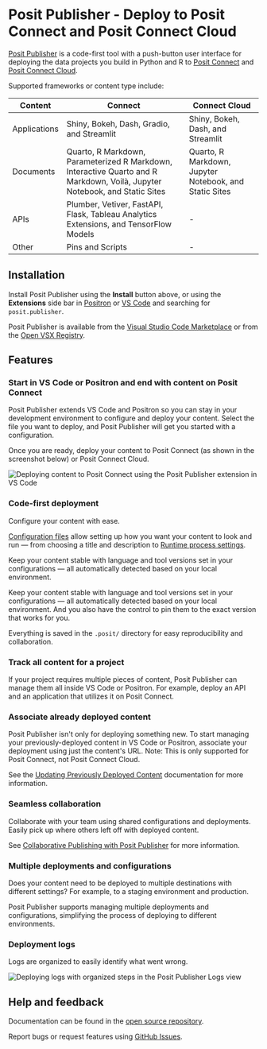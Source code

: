 # Posit Publisher - Deploy to Posit Connect and Posit Connect Cloud

[Posit Publisher](https://github.com/posit-dev/publisher) is a code-first tool with a push-button user interface for deploying the data projects you build in Python and R to [Posit Connect](https://posit.co/products/enterprise/connect/) and [Posit Connect Cloud](https://connect.posit.cloud/).

Supported frameworks or content type include:

| Content      | Connect                                                                                                                    | Connect Cloud                                          |
| ------------ | -------------------------------------------------------------------------------------------------------------------------- | ------------------------------------------------------ |
| Applications | Shiny, Bokeh, Dash, Gradio, and Streamlit                                                                                  | Shiny, Bokeh, Dash, and Streamlit                      |
| Documents    | Quarto, R Markdown, Parameterized R Markdown, Interactive Quarto and R Markdown, Voilà, Jupyter Notebook, and Static Sites | Quarto, R Markdown, Jupyter Notebook, and Static Sites |
| APIs         | Plumber, Vetiver, FastAPI, Flask, Tableau Analytics Extensions, and TensorFlow Models                                      | -                                                      |
| Other        | Pins and Scripts                                                                                                           | -                                                      |

## Installation

Install Posit Publisher using the **Install** button above, or using the
**Extensions** side bar in [Positron](https://github.com/posit-dev/positron) or
[VS Code](https://code.visualstudio.com/) and searching for `posit.publisher`.

Posit Publisher is available from the
[Visual Studio Code Marketplace](https://marketplace.visualstudio.com/items?itemName=Posit.publisher)
or from the [Open VSX Registry](https://open-vsx.org/extension/posit/publisher).

## Features

### Start in VS Code or Positron and end with content on Posit Connect

Posit Publisher extends VS Code and Positron so you can stay in your development
environment to configure and deploy your content. Select the file you want
to deploy, and Posit Publisher will get you started with a configuration.

Once you are ready, deploy your content to Posit Connect (as shown in the screenshot below) or Posit Connect Cloud.

![Deploying content to Posit Connect using the Posit Publisher extension in VS Code](https://cdn.posit.co/publisher/assets/img/vscode-to-connect.gif)

### Code-first deployment

Configure your content with ease.

[Configuration files](https://github.com/posit-dev/publisher/blob/main/docs/configuration.md)
allow setting up how you want your content to look and run — from
choosing a title and description to
[Runtime process settings](https://docs.posit.co/connect/user/content-settings/#content-runtime).

Keep your content stable with language and tool versions set in your
configurations — all automatically detected based on your local environment.

Keep your content stable with language and tool versions set in your
configurations — all automatically detected based on your local environment.
And you also have the control to pin them to the exact version that works for
you.

Everything is saved in the `.posit/` directory for easy reproducibility and
collaboration.

### Track all content for a project

If your project requires multiple pieces of content, Posit Publisher can manage
them all inside VS Code or Positron. For example, deploy an API and an
application that utilizes it on Posit Connect.

### Associate already deployed content

Posit Publisher isn't only for deploying something new. To start managing your
previously-deployed content in VS Code or Positron, associate your deployment
using just the content's URL. Note: This is only supported for Posit Connect, not
Posit Connect Cloud.

See the
[Updating Previously Deployed Content](https://github.com/posit-dev/publisher/blob/main/docs/vscode.md#updating-previously-deployed-content)
documentation for more information.

### Seamless collaboration

Collaborate with your team using shared configurations and deployments. Easily
pick up where others left off with deployed content.

See [Collaborative Publishing with Posit Publisher](https://github.com/posit-dev/publisher/blob/main/docs/collaboration.md)
for more information.

### Multiple deployments and configurations

Does your content need to be deployed to multiple destinations with different
settings? For example, to a staging environment and production.

Posit Publisher supports managing multiple deployments and configurations,
simplifying the process of deploying to different environments.

### Deployment logs

Logs are organized to easily identify what went wrong.

![Deploying logs with organized steps in the Posit Publisher Logs view](https://cdn.posit.co/publisher/assets/img/deployment-logs.gif)

## Help and feedback

Documentation can be found in the
[open source repository](https://github.com/posit-dev/publisher/blob/main/docs/index.md).

Report bugs or request features using
[GitHub Issues](https://github.com/posit-dev/publisher/issues).
